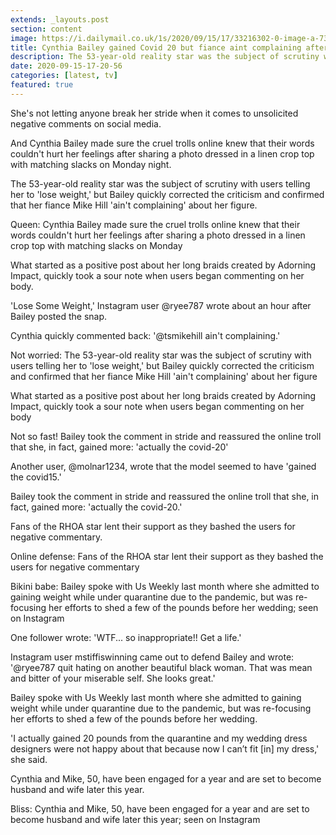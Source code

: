 ```yaml
---
extends: _layouts.post
section: content
image: https://i.dailymail.co.uk/1s/2020/09/15/17/33216302-0-image-a-73_1600186551093.jpg 
title: Cynthia Bailey gained Covid 20 but fiance aint complaining after cruel comments on her weight 
description: The 53-year-old reality star was the subject of scrutiny with users telling her to lose weight, but Bailey corrected the criticism and confirmed that her fiance Mike Hill aint complaining about her figure. 
date: 2020-09-15-17-20-56 
categories: [latest, tv] 
featured: true 
--- 
```

She's not letting anyone break her stride when it comes to unsolicited negative comments on social media.

And Cynthia Bailey made sure the cruel trolls online knew that their words couldn't hurt her feelings after sharing a photo dressed in a linen crop top with matching slacks on Monday night.

The 53-year-old reality star was the subject of scrutiny with users telling her to 'lose weight,' but Bailey quickly corrected the criticism and confirmed that her fiance Mike Hill 'ain't complaining' about her figure. 

Queen: Cynthia Bailey made sure the cruel trolls online knew that their words couldn't hurt her feelings after sharing a photo dressed in a linen crop top with matching slacks on Monday

What started as a positive post about her long braids created by Adorning Impact, quickly took a sour note when users began commenting on her body. 

'Lose Some Weight,' Instagram user @ryee787 wrote about an hour after Bailey posted the snap.

Cynthia quickly commented back: '@tsmikehill ain't complaining.'

Not worried: The 53-year-old reality star was the subject of scrutiny with users telling her to 'lose weight,' but Bailey quickly corrected the criticism and confirmed that her fiance Mike Hill 'ain't complaining' about her figure

What started as a positive post about her long braids created by Adorning Impact, quickly took a sour note when users began commenting on her body

Not so fast! Bailey took the comment in stride and reassured the online troll that she, in fact, gained more: 'actually the covid-20'

Another user, @molnar1234, wrote that the model seemed to have 'gained the covid15.'

Bailey took the comment in stride and reassured the online troll that she, in fact, gained more: 'actually the covid-20.'

Fans of the RHOA star lent their support as they bashed the users for negative commentary.

Online defense: Fans of the RHOA star lent their support as they bashed the users for negative commentary

Bikini babe: Bailey spoke with Us Weekly last month where she admitted to gaining weight while under quarantine due to the pandemic, but was re-focusing her efforts to shed a few of the pounds before her wedding; seen on Instagram

One follower wrote: 'WTF... so inappropriate!! Get a life.'

Instagram user mstiffiswinning came out to defend Bailey and wrote: '@ryee787 quit hating on another beautiful black woman. That was mean and bitter of your miserable self. She looks great.'   

Bailey spoke with Us Weekly last month where she admitted to gaining weight while under quarantine due to the pandemic, but was re-focusing her efforts to shed a few of the pounds before her wedding.

'I actually gained 20 pounds from the quarantine and my wedding dress designers were not happy about that because now I can’t fit [in] my dress,' she said. 

Cynthia and Mike, 50, have been engaged for a year and are set to become husband and wife later this year. 

Bliss: Cynthia and Mike, 50, have been engaged for a year and are set to become husband and wife later this year; seen on Instagram

